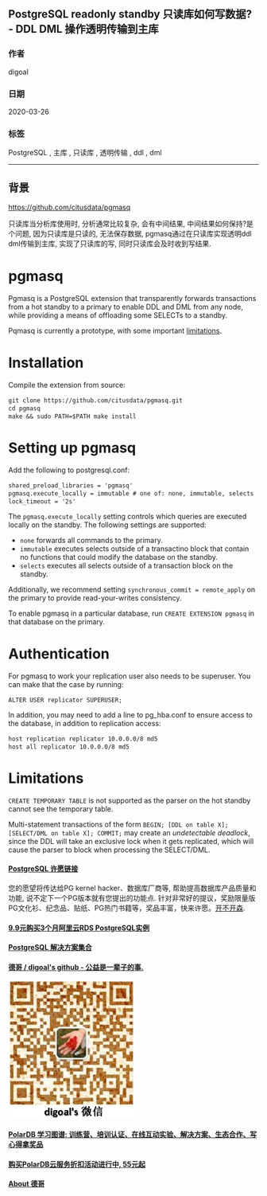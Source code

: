 ## PostgreSQL readonly standby 只读库如何写数据? - DDL DML 操作透明传输到主库    
                    
### 作者                     
digoal                    
                    
### 日期                                                
2020-03-26                     
                    
### 标签                                                      
PostgreSQL , 主库 , 只读库 , 透明传输 , ddl , dml       
                    
----                     
                    
## 背景         
https://github.com/citusdata/pgmasq  
  
只读库当分析库使用时, 分析通常比较复杂, 会有中间结果, 中间结果如何保持?是个问题, 因为只读库是只读的, 无法保存数据, pgmasq通过在只读库实现透明ddl dml传输到主库, 实现了只读库的写, 同时只读库会及时收到写结果.  
  
# pgmasq  
  
Pgmasq is a PostgreSQL extension that transparently forwards transactions from a hot standby to a primary to enable DDL and DML from any node, while providing a means of offloading some SELECTs to a standby.   
  
Pqmasq is currently a prototype, with some important [limitations](#limitations).  
  
# Installation  
  
Compile the extension from source:  
  
```  
git clone https://github.com/citusdata/pgmasq.git  
cd pgmasq  
make && sudo PATH=$PATH make install  
```  
  
# Setting up pgmasq  
  
Add the following to postgresql.conf:  
  
```  
shared_preload_libraries = 'pgmasq'  
pgmasq.execute_locally = immutable # one of: none, immutable, selects  
lock_timeout = '2s'  
```  
  
The `pgmasq.execute_locally` setting controls which queries are executed locally on the standby. The following settings are supported:  
  
- `none` forwards all commands to the primary.  
- `immutable` executes selects outside of a transactino block that contain no functions that could modify the database on the standby.  
- `selects` executes all selects outside of a transaction block on the standby.  
  
Additionally, we recommend setting `synchronous_commit = remote_apply` on the primary to provide read-your-writes consistency.  
  
To enable pgmasq in a particular database, run `CREATE EXTENSION pgmasq` in that database on the primary.  
  
# Authentication  
  
For pgmasq to work your replication user also needs to be superuser. You can make that the case by running:  
  
```  
ALTER USER replicator SUPERUSER;  
```  
  
In addition, you may need to add a line to pg_hba.conf to ensure access to the database, in addition to replication access:  
  
```  
host replication replicator 10.0.0.0/8 md5  
host all replicator 10.0.0.0/8 md5  
```  
  
# Limitations  
  
`CREATE TEMPORARY TABLE` is not supported as the parser on the hot standby cannot see the temporary table.  
  
Multi-statement transactions of the form `BEGIN; [DDL on table X]; [SELECT/DML on table X]; COMMIT;` may create an *undetectable deadlock*, since the DDL will take an exclusive lock when it gets replicated, which will cause the parser to block when processing the SELECT/DML.  
    
  
  
  
  
  
  
  
  
  
  
  
  
  
  
  
  
  
  
  
  
  
  
  
  
  
  
  
  
  
  
  
  
  
  
  
  
  
  
  
  
  
  
  
  
  
  
  
  
  
  
  
  
  
#### [PostgreSQL 许愿链接](https://github.com/digoal/blog/issues/76 "269ac3d1c492e938c0191101c7238216")
您的愿望将传达给PG kernel hacker、数据库厂商等, 帮助提高数据库产品质量和功能, 说不定下一个PG版本就有您提出的功能点. 针对非常好的提议，奖励限量版PG文化衫、纪念品、贴纸、PG热门书籍等，奖品丰富，快来许愿。[开不开森](https://github.com/digoal/blog/issues/76 "269ac3d1c492e938c0191101c7238216").  
  
  
#### [9.9元购买3个月阿里云RDS PostgreSQL实例](https://www.aliyun.com/database/postgresqlactivity "57258f76c37864c6e6d23383d05714ea")
  
  
#### [PostgreSQL 解决方案集合](https://yq.aliyun.com/topic/118 "40cff096e9ed7122c512b35d8561d9c8")
  
  
#### [德哥 / digoal's github - 公益是一辈子的事.](https://github.com/digoal/blog/blob/master/README.md "22709685feb7cab07d30f30387f0a9ae")
  
  
![digoal's wechat](../pic/digoal_weixin.jpg "f7ad92eeba24523fd47a6e1a0e691b59")
  
  
#### [PolarDB 学习图谱: 训练营、培训认证、在线互动实验、解决方案、生态合作、写心得拿奖品](https://www.aliyun.com/database/openpolardb/activity "8642f60e04ed0c814bf9cb9677976bd4")
  
  
#### [购买PolarDB云服务折扣活动进行中, 55元起](https://www.aliyun.com/activity/new/polardb-yunparter?userCode=bsb3t4al "e0495c413bedacabb75ff1e880be465a")
  
  
#### [About 德哥](https://github.com/digoal/blog/blob/master/me/readme.md "a37735981e7704886ffd590565582dd0")
  
